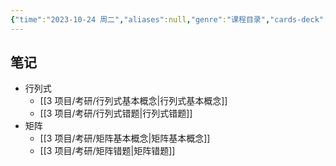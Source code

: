 ```yaml
---
{"time":"2023-10-24 周二","aliases":null,"genre":"课程目录","cards-deck":null,"tags":["考研/数学","基础必修课"],"key":null,"dg-publish":true,"permalink":"/3 项目/考研/线性代数/","dgPassFrontmatter":true,"noteIcon":""}
---
```


## 笔记

- 行列式
	- [[3 项目/考研/行列式基本概念\|行列式基本概念]]
	- [[3 项目/考研/行列式错题\|行列式错题]]
- 矩阵
	- [[3 项目/考研/矩阵基本概念\|矩阵基本概念]]
	- [[3 项目/考研/矩阵错题\|矩阵错题]]
